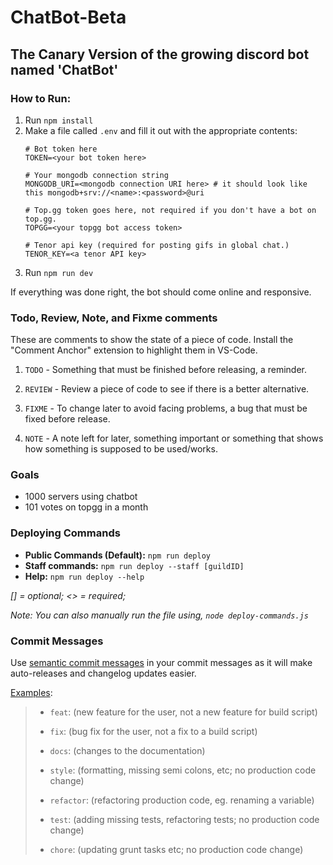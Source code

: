 # ChatBot-Beta

The Canary Version of the growing discord bot named 'ChatBot'
---


### How to Run:
1. Run `npm install`
2. Make a file called `.env` and fill it out with the appropriate contents:
    ```env
    # Bot token here
    TOKEN=<your bot token here> 

    # Your mongodb connection string
    MONGODB_URI=<mongodb connection URI here> # it should look like this mongodb+srv://<name>:<password>@uri

    # Top.gg token goes here, not required if you don't have a bot on top.gg.
    TOPGG=<your topgg bot access token>

    # Tenor api key (required for posting gifs in global chat.)
    TENOR_KEY=<a tenor API key>
    ```
3. Run `npm run dev`

If everything was done right, the bot should come online and responsive.

### Todo, Review, Note, and Fixme comments

These are comments to show the state of a piece of code. Install
the "Comment Anchor" extension to highlight them in VS-Code.

1. `TODO` - Something that must be finished before releasing, a reminder.

2. `REVIEW` - Review a piece of code to see if there is a better alternative.

3. `FIXME` - To change later to avoid facing problems, a bug that must be fixed before release.

4. `NOTE` - A note left for later, something important or something that shows how something is supposed to be used/works.

### Goals

* 1000 servers using chatbot
* 101 votes on topgg in a month

### Deploying Commands
* **Public Commands (Default):** `npm run deploy`
* **Staff commands:**  `npm run deploy --staff [guildID]`
* **Help:** `npm run deploy --help`

*[] = optional; <> = required;*

*Note: You can also manually run the file using, `node deploy-commands.js`*


### Commit Messages

Use [semantic commit messages](https://gist.github.com/joshbuchea/6f47e86d2510bce28f8e7f42ae84c716) in your commit messages as it will make auto-releases and changelog updates easier.

[Examples](https://gist.github.com/joshbuchea/6f47e86d2510bce28f8e7f42ae84c716):

> * `feat`: (new feature for the user, not a new feature for build script)
>
> * `fix`: (bug fix for the user, not a fix to a build script)
>
> * `docs`: (changes to the documentation)
>
> * `style`: (formatting, missing semi colons, etc; no production code change)
>
> * `refactor`: (refactoring production code, eg. renaming a variable)
>
> * `test`: (adding missing tests, refactoring tests; no production code change)
>
> * `chore`: (updating grunt tasks etc; no production code change)
